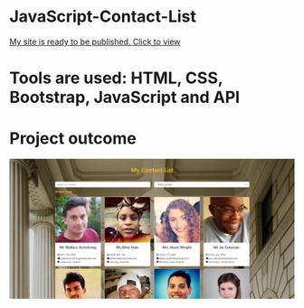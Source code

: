 # JavaScript-Contact-List
<a href="https://sly-tech-sydney.github.io/JavaScript-Contact-List/">My site is ready to be published. Click to view</a>
# Tools are used: HTML, CSS, Bootstrap, JavaScript and API

# Project outcome
<img src="Screenshot.png" alt="Project outcome">
